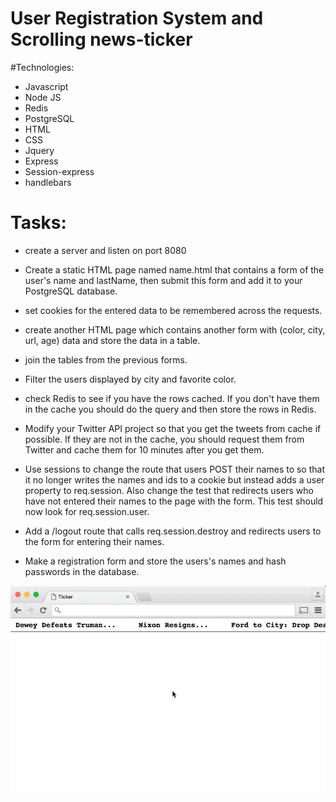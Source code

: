 # User Registration System and Scrolling news-ticker

#Technologies:
  * Javascript
  * Node JS
  * Redis
  * PostgreSQL
  * HTML
  * CSS
  * Jquery
  * Express
  * Session-express
  * handlebars

# Tasks:
  * create a server and listen on port 8080
  * Create a static HTML page named name.html that contains a form of the user's name and lastName, then submit this form and add it to your PostgreSQL database.
  * set cookies for the entered data to be remembered across the requests.
  * create another HTML page which contains another form with (color, city, url, age) data and store the data in a table.
  * join the tables from the previous forms.
  * Filter the users displayed by city and favorite color.
  * check Redis to see if you have the rows cached. If you don't have them in the cache you should do the query and then store the rows in Redis.
  * Modify your Twitter API project so that you get the tweets from cache if possible. If they are not in the cache, you should request them from Twitter and cache them for 10 minutes after you get them.
  * Use sessions to change the route that users POST their names to so that it no longer writes the names and ids to a cookie but     instead adds a user property to req.session. Also change the test that redirects users who have not entered their names to the page with the form. This test should now look for req.session.user.

  * Add a /logout route that calls req.session.destroy and redirects users to the form for entering their names.
  * Make a registration form and store the users's names and hash passwords in the database.

<img src='ticker.gif'>
